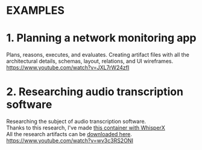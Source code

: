 EXAMPLES
========

# 1. Planning a network monitoring app

Plans, reasons, executes, and evaluates. Creating artifact files with all the architectural details, schemas, layout, relations, and UI wireframes.</br>
https://www.youtube.com/watch?v=JXL7rW24zfI

# 2. Researching audio transcription software

Researching the subject of audio transcription software.</br>
Thanks to this research, I've made [this container with WhisperX](https://hub.docker.com/r/emsi/whisperx)</br>
All the research artifacts can be [downloaded here](./assets/audio_transcription_research.tgz).</br>
https://www.youtube.com/watch?v=wv3c3RS2ONI
